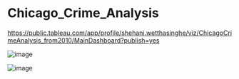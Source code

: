 # Chicago_Crime_Analysis

https://public.tableau.com/app/profile/shehani.wetthasinghe/viz/ChicagoCrimeAnalysis_from2010/MainDashboard?publish=yes
 
![image](Main%Dashboard.png)

![image](https://user-images.githubusercontent.com/50593017/219517566-cdb644e3-aab8-4d63-b9e4-eb88d5cf4646.png)

